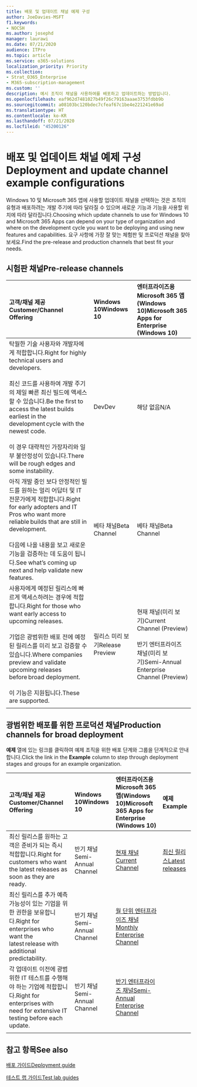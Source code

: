 ```yaml
---
title: 배포 및 업데이트 채널 예제 구성
author: JoeDavies-MSFT
f1.keywords:
- NOCSH
ms.author: josephd
manager: laurawi
ms.date: 07/21/2020
audience: ITPro
ms.topic: article
ms.service: o365-solutions
localization_priority: Priority
ms.collection:
- Strat_O365_Enterprise
- M365-subscription-management
ms.custom: ''
description: 예시 조직이 채널을 사용하여를 배포하고 업데이트하는 방법입니다.
ms.openlocfilehash: eaf962d7481027b49f26c79163aaae3753fdbb9b
ms.sourcegitcommit: a08103bc120bdec7cfeaf67c1be4e221241e69ad
ms.translationtype: HT
ms.contentlocale: ko-KR
ms.lasthandoff: 07/21/2020
ms.locfileid: "45200126"
---
```

# <a name="deployment-and-update-channel-example-configurations"></a><span data-ttu-id="e9457-103">배포 및 업데이트 채널 예제 구성</span><span class="sxs-lookup"><span data-stu-id="e9457-103">Deployment and update channel example configurations</span></span>

<span data-ttu-id="e9457-104">Windows 10 및 Microsoft 365 앱에 사용할 업데이트 채널을 선택하는 것은 조직의 유형과 배포하려는 개발 주기에 따라 달라질 수 있으며 새로운 기능과 기능을 사용할 위치에 따라 달라집니다.</span><span class="sxs-lookup"><span data-stu-id="e9457-104">Choosing which update channels to use for Windows 10 and Microsoft 365 Apps can depend on your type of organization and where on the development cycle you want to be deploying and using new features and capabilities.</span></span> <span data-ttu-id="e9457-105">요구 사항에 가장 잘 맞는 체험판 및 프로덕션 채널을 찾아보세요.</span><span class="sxs-lookup"><span data-stu-id="e9457-105">Find the pre-release and production channels that best fit your needs.</span></span>

## <a name="pre-release-channels"></a><span data-ttu-id="e9457-106">시험판 채널</span><span class="sxs-lookup"><span data-stu-id="e9457-106">Pre-release channels</span></span>

| <span data-ttu-id="e9457-107">고객/채널 제공</span><span class="sxs-lookup"><span data-stu-id="e9457-107">Customer/Channel Offering</span></span> | <span data-ttu-id="e9457-108">Windows 10</span><span class="sxs-lookup"><span data-stu-id="e9457-108">Windows 10</span></span> | <span data-ttu-id="e9457-109">엔터프라이즈용 Microsoft 365 앱(Windows 10)</span><span class="sxs-lookup"><span data-stu-id="e9457-109">Microsoft 365 Apps for Enterprise (Windows 10)</span></span> |
|:-------|:-------|:-----|
| <span data-ttu-id="e9457-110">탁월한 기술 사용자와 개발자에게 적합합니다.</span><span class="sxs-lookup"><span data-stu-id="e9457-110">Right for highly technical users and developers.</span></span> <br><br> <span data-ttu-id="e9457-111">최신 코드를 사용하여 개발 주기의 제일 빠른 최신 빌드에 액세스할 수 있습니다.</span><span class="sxs-lookup"><span data-stu-id="e9457-111">Be the first to access the latest builds earliest in the development cycle with the newest code.</span></span> <br><br> <span data-ttu-id="e9457-112">이 경우 대략적인 가장자리와 일부 불안정성이 있습니다.</span><span class="sxs-lookup"><span data-stu-id="e9457-112">There will be rough edges and some instability.</span></span> | <span data-ttu-id="e9457-113">Dev</span><span class="sxs-lookup"><span data-stu-id="e9457-113">Dev</span></span> | <span data-ttu-id="e9457-114">해당 없음</span><span class="sxs-lookup"><span data-stu-id="e9457-114">N/A</span></span> |
| <span data-ttu-id="e9457-115">아직 개발 중인 보다 안정적인 빌드를 원하는 얼리 어답터 및 IT 전문가에게 적합합니다.</span><span class="sxs-lookup"><span data-stu-id="e9457-115">Right for early adopters and IT Pros who want more reliable builds that are still in development.</span></span> <br><br> <span data-ttu-id="e9457-116">다음에 나올 내용을 보고 새로운 기능을 검증하는 데 도움이 됩니다.</span><span class="sxs-lookup"><span data-stu-id="e9457-116">See what’s coming up next and help validate new features.</span></span> | <span data-ttu-id="e9457-117">베타 채널</span><span class="sxs-lookup"><span data-stu-id="e9457-117">Beta Channel</span></span> | <span data-ttu-id="e9457-118">베타 채널</span><span class="sxs-lookup"><span data-stu-id="e9457-118">Beta Channel</span></span> |
| <span data-ttu-id="e9457-119">사용자에게 예정된 릴리스에 빠르게 액세스하려는 경우에 적합합니다.</span><span class="sxs-lookup"><span data-stu-id="e9457-119">Right for those who want early access to upcoming releases.</span></span> <br><br> <span data-ttu-id="e9457-120">기업은 광범위한 배포 전에 예정된 릴리스를 미리 보고 검증할 수 있습니다.</span><span class="sxs-lookup"><span data-stu-id="e9457-120">Where companies preview and validate upcoming releases before broad deployment.</span></span> <br><br> <span data-ttu-id="e9457-121">이 기능은 지원됩니다.</span><span class="sxs-lookup"><span data-stu-id="e9457-121">These are supported.</span></span> <br>  | <span data-ttu-id="e9457-122">릴리스 미리 보기</span><span class="sxs-lookup"><span data-stu-id="e9457-122">Release Preview</span></span> | <span data-ttu-id="e9457-123">현재 채널(미리 보기)</span><span class="sxs-lookup"><span data-stu-id="e9457-123">Current Channel (Preview)</span></span> <br><br> <span data-ttu-id="e9457-124">반기 엔터프라이즈 채널(미리 보기)</span><span class="sxs-lookup"><span data-stu-id="e9457-124">Semi-Annual Enterprise Channel (Preview)</span></span>|
||||

## <a name="production-channels-for-broad-deployment"></a><span data-ttu-id="e9457-125">광범위한 배포를 위한 프로덕션 채널</span><span class="sxs-lookup"><span data-stu-id="e9457-125">Production channels for broad deployment</span></span>

<span data-ttu-id="e9457-126">**예제** 열에 있는 링크를 클릭하여 예제 조직을 위한 배포 단계와 그룹을 단계적으로 안내합니다.</span><span class="sxs-lookup"><span data-stu-id="e9457-126">Click the link in the **Example** column to step through deployment stages and groups for an example organization.</span></span>

| <span data-ttu-id="e9457-127">고객/채널 제공</span><span class="sxs-lookup"><span data-stu-id="e9457-127">Customer/Channel Offering</span></span> | <span data-ttu-id="e9457-128">Windows 10</span><span class="sxs-lookup"><span data-stu-id="e9457-128">Windows 10</span></span> | <span data-ttu-id="e9457-129">엔터프라이즈용 Microsoft 365 앱(Windows 10)</span><span class="sxs-lookup"><span data-stu-id="e9457-129">Microsoft 365 Apps for Enterprise (Windows 10)</span></span> | <span data-ttu-id="e9457-130">예제</span><span class="sxs-lookup"><span data-stu-id="e9457-130">Example</span></span> |
|:-------|:-------|:-----|:-------|
| <span data-ttu-id="e9457-131">최신 릴리스를 원하는 고객은 준비가 되는 즉시 적합합니다.</span><span class="sxs-lookup"><span data-stu-id="e9457-131">Right for customers who want the latest releases as soon as they are ready.</span></span> | <span data-ttu-id="e9457-132">반기 채널</span><span class="sxs-lookup"><span data-stu-id="e9457-132">Semi-Annual Channel</span></span> | [<span data-ttu-id="e9457-133">현재 채널</span><span class="sxs-lookup"><span data-stu-id="e9457-133">Current Channel</span></span>](https://docs.microsoft.com/deployoffice/overview-update-channels#current-channel-overview) | [<span data-ttu-id="e9457-134">최신 릴리스</span><span class="sxs-lookup"><span data-stu-id="e9457-134">Latest releases</span></span>](deploy-update-channels-examples-rapid-deploy.md) |
| <span data-ttu-id="e9457-135">최신 릴리스를 추가 예측 가능성이 있는 기업을 위한 권한을 보유합니다.</span><span class="sxs-lookup"><span data-stu-id="e9457-135">Right for enterprises who want the latest release with additional predictability.</span></span> | <span data-ttu-id="e9457-136">반기 채널</span><span class="sxs-lookup"><span data-stu-id="e9457-136">Semi-Annual Channel</span></span> | [<span data-ttu-id="e9457-137">월 단위 엔터프라이즈 채널</span><span class="sxs-lookup"><span data-stu-id="e9457-137">Monthly Enterprise Channel</span></span>](https://docs.microsoft.com/deployoffice/overview-update-channels#monthly-enterprise-channel-overview) |  |
| <span data-ttu-id="e9457-138">각 업데이트 이전에 광범위한 IT 테스트를 수행해야 하는 기업에 적합합니다.</span><span class="sxs-lookup"><span data-stu-id="e9457-138">Right for enterprises with need for extensive IT testing before each update.</span></span> | <span data-ttu-id="e9457-139">반기 채널</span><span class="sxs-lookup"><span data-stu-id="e9457-139">Semi-Annual Channel</span></span> | [<span data-ttu-id="e9457-140">반기 엔터프라이즈 채널</span><span class="sxs-lookup"><span data-stu-id="e9457-140">Semi-Annual Enterprise Channel</span></span>](https://docs.microsoft.com/deployoffice/overview-update-channels#semi-annual-enterprise-channel-overview) |  |
|||||


## <a name="see-also"></a><span data-ttu-id="e9457-141">참고 항목</span><span class="sxs-lookup"><span data-stu-id="e9457-141">See also</span></span>

[<span data-ttu-id="e9457-142">배포 가이드</span><span class="sxs-lookup"><span data-stu-id="e9457-142">Deployment guide</span></span>](deploy-microsoft-365-enterprise.md)

[<span data-ttu-id="e9457-143">테스트 랩 가이드</span><span class="sxs-lookup"><span data-stu-id="e9457-143">Test lab guides</span></span>](m365-enterprise-test-lab-guides.md)
